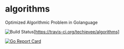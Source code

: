 # algorithms
Optimized Algorithmic Problem in Golanguage

<img src="https://travis-ci.org/techievee/algorithms.svg?branch=master" alt="Build Status" />[https://travis-ci.org/techievee/algorithms]

[![Go Report Card](https://goreportcard.com/badge/github.com/techievee/algorithms)](https://goreportcard.com/report/github.com/techievee/algorithms)
